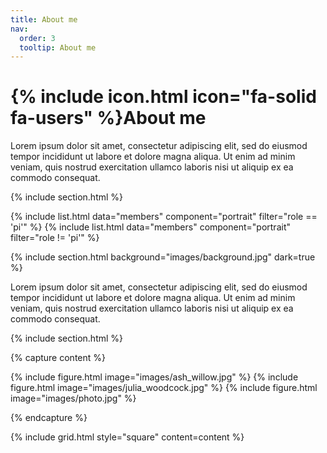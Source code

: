 ```yaml
---
title: About me
nav:
  order: 3
  tooltip: About me
---
```


# {% include icon.html icon="fa-solid fa-users" %}About me

Lorem ipsum dolor sit amet, consectetur adipiscing elit, sed do eiusmod tempor
incididunt ut labore et dolore magna aliqua. Ut enim ad minim veniam, quis
nostrud exercitation ullamco laboris nisi ut aliquip ex ea commodo consequat.

{% include section.html %}

{% include list.html data="members" component="portrait" filter="role == 'pi'" %}
{% include list.html data="members" component="portrait" filter="role != 'pi'" %}

{% include section.html background="images/background.jpg" dark=true %}

Lorem ipsum dolor sit amet, consectetur adipiscing elit, sed do eiusmod tempor
incididunt ut labore et dolore magna aliqua. Ut enim ad minim veniam, quis
nostrud exercitation ullamco laboris nisi ut aliquip ex ea commodo consequat.

{% include section.html %}

{% capture content %}

{% include figure.html image="images/ash_willow.jpg" %}
{% include figure.html image="images/julia_woodcock.jpg" %}
{% include figure.html image="images/photo.jpg" %}

{% endcapture %}

{% include grid.html style="square" content=content %}
